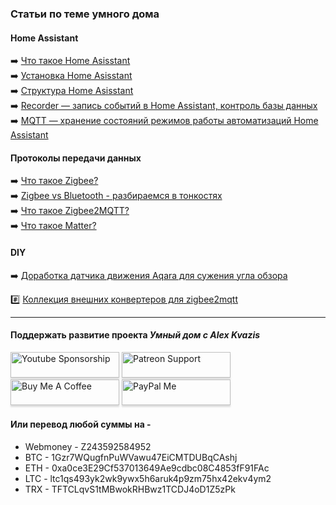 ### Статьи по теме умного дома

#### Home Assistant    
:arrow_right: [Что такое Home Asisstant](https://github.com/kvazis/training/tree/master/lessons/articles/about)    
:arrow_right: [Установка Home Asisstant](https://github.com/kvazis/training/tree/master/lessons/articles/setup)    
:arrow_right: [Структура Home Asisstant](https://github.com/kvazis/training/tree/master/lessons/articles/structure)    
:arrow_right: [Recorder — запись событий в Home Assistant, контроль базы данных](https://github.com/kvazis/training/tree/master/lessons/articles/recorder)    
:arrow_right: [MQTT — хранение состояний режимов работы автоматизаций Home Assistant](https://github.com/kvazis/training/tree/master/lessons/articles/mqtt%20state)    

#### Протоколы передачи данных    
:arrow_right: [Что такое Zigbee?](https://github.com/kvazis/training/tree/master/lessons/articles/zigbee_about)    
:arrow_right: [Zigbee vs Bluetooth - разбираемся в тонкостях](https://github.com/kvazis/training/tree/master/lessons/articles/zigbee%20vs%20bluetooth)    
:arrow_right: [Что такое Zigbee2MQTT?](https://github.com/kvazis/training/tree/master/lessons/articles/z2m_about)    
:arrow_right: [Что такое Matter?](https://github.com/kvazis/training/tree/master/lessons/articles/matter_about/)    


#### DIY    
:arrow_right: [Доработка датчика движения Aqara для сужения угла обзора](https://github.com/kvazis/training/tree/master/lessons/articles/aqara_mod)    


:hash: [Коллекция внешних конвертеров для zigbee2mqtt](https://github.com/kvazis/training/tree/master/z2m_converters)

____
#### Поддержать развитие проекта *Умный дом с Alex Kvazis*    
<a href="https://www.youtube.com/channel/UCcq9onYHbs6go3kDpfBoqhg/join" target="_blank"><img src="https://raw.githubusercontent.com/kvazis/training/master/lessons/img/youtube.png" alt="Youtube Sponsorship" style="height: 41px !important;width: 174px !important;box-shadow: 0px 3px 2px 0px rgba(190, 190, 190, 0.5) !important;-webkit-box-shadow: 0px 3px 2px 0px rgba(190, 190, 190, 0.5) !important;" ></a>
<a href="https://www.patreon.com/alex_kvazis" target="_blank"><img src="https://raw.githubusercontent.com/kvazis/training/master/lessons/img/patreon-button.png" alt="Patreon Support" style="height: 41px !important;width: 174px !important;box-shadow: 0px 3px 2px 0px rgba(190, 190, 190, 0.5) !important;-webkit-box-shadow: 0px 3px 2px 0px rgba(190, 190, 190, 0.5) !important;" ></a>
<a href="https://www.buymeacoffee.com/greatkvazis" target="_blank"><img src="https://raw.githubusercontent.com/kvazis/training/master/lessons/img/buymeacoffee.png" alt="Buy Me A Coffee" style="height: 41px !important;width: 174px !important;box-shadow: 0px 3px 2px 0px rgba(190, 190, 190, 0.5) !important;-webkit-box-shadow: 0px 3px 2px 0px rgba(190, 190, 190, 0.5) !important;" ></a>
<a href="https://www.paypal.com/paypalme/greatkvazis" target="_blank"><img src="https://raw.githubusercontent.com/kvazis/training/master/lessons/img/paypal.png" alt="PayPal Me" style="height: 41px !important;width: 174px !important;box-shadow: 0px 3px 2px 0px rgba(190, 190, 190, 0.5) !important;-webkit-box-shadow: 0px 3px 2px 0px rgba(190, 190, 190, 0.5) !important;" ></a>

#### Или перевод любой суммы на -     
* Webmoney - Z243592584952
* BTC - 1Gzr7WQugfnPuWVawu47EiCMTDUBqCAshj
* ETH - 0xa0ce3E29Cf537013649Ae9cdbc08C4853fF91FAc
* LTC - ltc1qs493yk2wk9ywx5h6aruk4p9zm75hx42ekv4ym2
* TRX - TFTCLqvS1tMBwokRHBwz1TCDJ4oD1Z5zPk